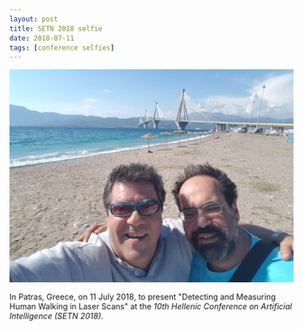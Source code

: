 ```yaml
---
layout: post
title: SETN 2018 selfie
date: 2018-07-11
tags: [conference selfies]
---
```


![Patras](/assets/img/selfies/konstant_Patras_SETN-2018.jpeg)

In Patras, Greece<!--more-->, on 11 July 2018, to present
&quot;Detecting and Measuring Human Walking in Laser Scans&quot;
at the
<em>10th Hellenic Conference on Artificial Intelligence (SETN 2018)</em>.
